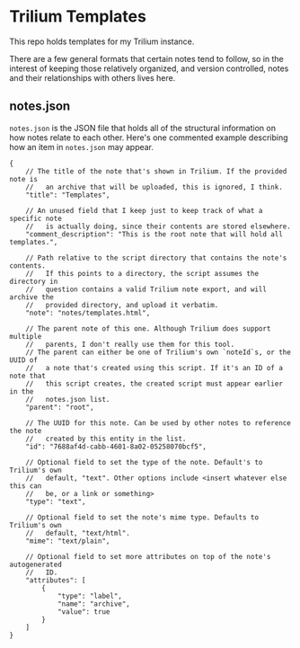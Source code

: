 # Trilium Templates

This repo holds templates for my Trilium instance.

There are a few general formats that certain notes tend to follow, so in the interest of keeping those relatively organized, and version controlled, notes and their relationships with others lives here.

## notes.json

`notes.json` is the JSON file that holds all of the structural information on how notes relate to each other.
Here's one commented example describing how an item in `notes.json` may appear.

```
{
    // The title of the note that's shown in Trilium. If the provided note is
    //   an archive that will be uploaded, this is ignored, I think.
    "title": "Templates",

    // An unused field that I keep just to keep track of what a specific note
    //   is actually doing, since their contents are stored elsewhere.
    "comment_description": "This is the root note that will hold all templates.",

    // Path relative to the script directory that contains the note's contents.
    //   If this points to a directory, the script assumes the directory in
    //   question contains a valid Trilium note export, and will archive the
    //   provided directory, and upload it verbatim.
    "note": "notes/templates.html",

    // The parent note of this one. Although Trilium does support multiple
    //   parents, I don't really use them for this tool.
    // The parent can either be one of Trilium's own `noteId`s, or the UUID of
    //   a note that's created using this script. If it's an ID of a note that
    //   this script creates, the created script must appear earlier in the
    //   notes.json list.
    "parent": "root",

    // The UUID for this note. Can be used by other notes to reference the note
    //   created by this entity in the list.
    "id": "7688af4d-cabb-4601-8a02-05258070bcf5",

    // Optional field to set the type of the note. Default's to Trilium's own
    //   default, "text". Other options include <insert whatever else this can
    //   be, or a link or something>
    "type": "text",

    // Optional field to set the note's mime type. Defaults to Trilium's own 
    //   default, "text/html".
    "mime": "text/plain",

    // Optional field to set more attributes on top of the note's autogenerated
    //   ID.
    "attributes": [
        {
            "type": "label",
            "name": "archive",
            "value": true
        }
    ]
}
```

